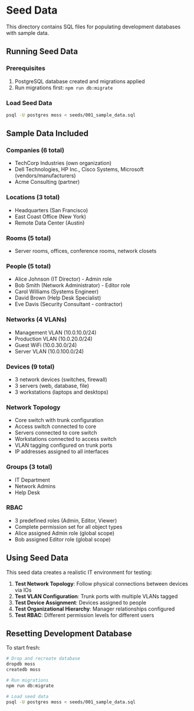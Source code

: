 # Seed Data

This directory contains SQL files for populating development databases with sample data.

## Running Seed Data

### Prerequisites

1. PostgreSQL database created and migrations applied
2. Run migrations first: `npm run db:migrate`

### Load Seed Data

```bash
psql -U postgres moss < seeds/001_sample_data.sql
```

## Sample Data Included

### Companies (6 total)
- TechCorp Industries (own organization)
- Dell Technologies, HP Inc., Cisco Systems, Microsoft (vendors/manufacturers)
- Acme Consulting (partner)

### Locations (3 total)
- Headquarters (San Francisco)
- East Coast Office (New York)
- Remote Data Center (Austin)

### Rooms (5 total)
- Server rooms, offices, conference rooms, network closets

### People (5 total)
- Alice Johnson (IT Director) - Admin role
- Bob Smith (Network Administrator) - Editor role
- Carol Williams (Systems Engineer)
- David Brown (Help Desk Specialist)
- Eve Davis (Security Consultant - contractor)

### Networks (4 VLANs)
- Management VLAN (10.0.10.0/24)
- Production VLAN (10.0.20.0/24)
- Guest WiFi (10.0.30.0/24)
- Server VLAN (10.0.100.0/24)

### Devices (9 total)
- 3 network devices (switches, firewall)
- 3 servers (web, database, file)
- 3 workstations (laptops and desktops)

### Network Topology
- Core switch with trunk configuration
- Access switch connected to core
- Servers connected to core switch
- Workstations connected to access switch
- VLAN tagging configured on trunk ports
- IP addresses assigned to all interfaces

### Groups (3 total)
- IT Department
- Network Admins
- Help Desk

### RBAC
- 3 predefined roles (Admin, Editor, Viewer)
- Complete permission set for all object types
- Alice assigned Admin role (global scope)
- Bob assigned Editor role (global scope)

## Using Seed Data

This seed data creates a realistic IT environment for testing:

1. **Test Network Topology**: Follow physical connections between devices via IOs
2. **Test VLAN Configuration**: Trunk ports with multiple VLANs tagged
3. **Test Device Assignment**: Devices assigned to people
4. **Test Organizational Hierarchy**: Manager relationships configured
5. **Test RBAC**: Different permission levels for different users

## Resetting Development Database

To start fresh:

```bash
# Drop and recreate database
dropdb moss
createdb moss

# Run migrations
npm run db:migrate

# Load seed data
psql -U postgres moss < seeds/001_sample_data.sql
```
